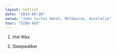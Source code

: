 ```yaml
---
layout: setlist
date: "2014-09-20"
venue: "John Curtin Hotel, Melbourne, Australia"
tour: "SINO-AUS"
---
```



 1. Hot Wax

 2. Sleepwalker


